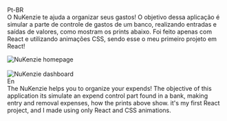 Pt-BR
<br/>
O NuKenzie te ajuda a organizar seus gastos!
O objetivo dessa aplicação é simular a parte de controle de gastos de um banco, realizando entradas e saídas de valores, como mostram os prints abaixo. Foi feito apenas com React e utilizando animações CSS, sendo esse o meu primeiro projeto em React! 
<div align="flex-start">
  <img align="center" alt="NuKenzie homepage" src="https://res.cloudinary.com/dvkwgt94s/image/upload/v1674226057/NuKenzie_tela_inicial_nwfnip.png"/>
</div>
<br/>
  <img align="center" alt="NuKenzie dashboard" src="https://res.cloudinary.com/dvkwgt94s/image/upload/v1674226057/NuKenzie_tela_de_lan%C3%A7amentos_scdfsr.png"/> 
<br/>
En
<br/>
The NuKenzie helps you to organize your expends!
The objective of this application its simulate an expend control part found in a bank, making entry and removal expenses, how the prints above show. it's my first React project, and I made using only React and CSS animations. 
